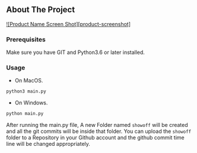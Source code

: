 ## About The Project

[![Product Name Screen Shot][product-screenshot]](https://example.com)

### Prerequisites
Make sure you have GIT and Python3.6 or later installed.

### Usage
 * On MacOS.

  ```sh
  python3 main.py
  ```
  
  * On Windows.
  
   ```sh
  python main.py
  ```
  After running the main.py file, A new Folder named `showoff` will be created and all the git commits will be inside that folder.
  You can upload the `showoff` folder to a Repository in your Github account and the github commit time line will be changed appropriately. 
